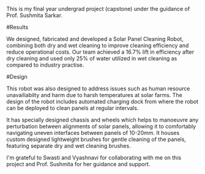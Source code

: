 This is my final year undergrad project (capstone) under the guidance of Prof. Sushmita Sarkar.

#Results

We designed, fabricated and developed a Solar Panel Cleaning Robot, combining both dry and wet cleaning to improve cleaning efficiency and reduce operational costs. Our team achieved a 16.7% lift in efficiency after dry cleaning and used only 25% of water utilized in wet cleaning as compared to industry practise. 

#Design

This robot was also designed to address issues such as human resource unavailiabilty and harm due to harsh temperatures at solar farms. The design of the robot includes automated charging dock from where the robot can be deployed to clean panels at regular intervals. 

It has specially designed chassis and wheels which helps to manoeuvre any perturbation between alignments of solar panels, allowing it to comfortably navigating uneven interfaces between panels of 10-20mm. It houses custom designed lightweight brushes for gentle cleaning of the panels, featuring separate dry and wet cleaning brushes.

I'm grateful to Swasti and Vyashnavi for collaborating with me on this project and Prof. Sushmita for her guidance and support.
